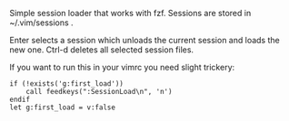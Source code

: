 Simple session loader that works with fzf. Sessions are stored in ~/.vim/sessions .

Enter selects a session which unloads the current session and loads the new one. Ctrl-d deletes all selected session files.


If you want to run this in your vimrc you need slight trickery:


    if (!exists('g:first_load'))
        call feedkeys(":SessionLoad\n", 'n')
    endif
    let g:first_load = v:false
